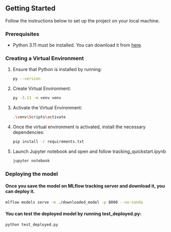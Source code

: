 ## Getting Started

Follow the instructions below to set up the project on your local machine.

### Prerequisites

- Python 3.11 must be installed. You can download it from [here](https://www.python.org/downloads/).

### Creating a Virtual Environment

1. Ensure that Python is installed by running:
   ```bash
   py --version
   
2. Create Virtual Environment:
   ```bash
   py -3.11 -m venv venv

3. Activate the Virtual Environment:
   ```bash
   .\venv\Scripts\activate
4. Once the virtual environment is activated, install the necessary dependencies:
   ```bash
   pip install -r requirements.txt
5. Launch Jupyter notebook and open and follow tracking_quickstart.ipynb
   ```bash
   jupyter notebook
### Deploying the model
#### Once you save the model on MLflow tracking server and download it, you can deploy it.
   ```bash
   mlflow models serve -m ./downloaded_model -p 8000 --no-conda
```
#### You can test the deployed model by running test_deployed.py:
   ```bash
   python test_deployed.py
